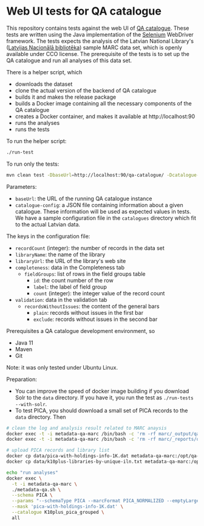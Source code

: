 # Web UI tests for QA catalogue

This repository contains tests against the web UI of [QA catalogue](https://github.com/pkiraly/qa-catalogue). These tests are written using the Java implementation of the [Selenium](https://www.selenium.dev/) WebDriver framework. The tests expects the analysis of the Latvian National Library's ([Latvijas Nacionālā bibliotēka](https://lnb.lv/)) sample MARC data set, which is openly available under CCO license. The prerequisite of the tests is to set up the QA catalogue and run all analyses of this data set.

There is a helper script, which 
* downloads the dataset
* clone the actual version of the backend of QA catalogue
* builds it and makes the release package
* builds a Docker image containing all the necessary components of the QA catalogue
* creates a Docker container, and makes it available at http://localhost:90 
* runs the analyses
* runs the tests

To run the helper script:
```bash
./run-test
```

To run only the tests:
```bash
mvn clean test -DbaseUrl=http://localhost:90/qa-catalogue/ -Dcatalogue-config=catalogues/lnb.json
```

Parameters:
* `baseUrl`: the URL of the running QA catalogue instance
* `catalogue-config`: a JSON file containing information about a given catalogue. These information will be used as
     expected values in tests. We have a sample configuration file in the `catalogues` directory which fit to the
     actual Latvian data.

The keys in the configuration file:
* `recordCount` (integer): the number of records in the data set
* `libraryName`: the name of the library
* `libraryUrl`: the URL of the library's web site
* `completeness`: data in the Completeness tab
  * `fieldGroups`: list of rows in the field groups table
    * `id`: the count number of the row
    * `label`: the label of field group
    * `count` (integer): the integer value of the record count
* `validation`: data in the validation tab
  * `recordsWithoutIssues`: the content of the general bars
    * `plain`: records without issues in the first bar
    * `exclude`: records without issues in the second bar

Prerequisites a QA catalogue development environment, so
* Java 11
* Maven
* Git

Note: it was only tested under Ubuntu Linux.

Preparation:
- You can improve the speed of docker image building if you download Solr to the `data` directory. If you have it, you 
  run the test as `./run-tests --with-solr`.
- To test PICA, you should download a small set of PICA records to the `data` directory. Then

```bash
# clean the log and analysis result related to MARC anaysis
docker exec -t -i metadata-qa-marc /bin/bash -c 'rm -rf marc/_output/qa-catalogue/*'
docker exec -t -i metadata-qa-marc /bin/bash -c 'rm -rf marc/_reports/qa-catalogue/*'

# upload PICA records and library list 
docker cp data/pica-with-holdings-info-1K.dat metadata-qa-marc:/opt/qa-catalogue/marc
docker cp data/k10plus-libraries-by-unique-iln.txt metadata-qa-marc:/opt/qa-catalogue/marc

echo "run analyses"
docker exec \
  -t -i metadata-qa-marc \
  ./metadata-qa.sh \
  --schema PICA \
  --params "--schemaType PICA --marcFormat PICA_NORMALIZED --emptyLargeCollectors --groupBy "001@\$\0" --groupListFile marc/k10plus-libraries-by-unique-iln.txt --ignorableFields 001@,001E,001L,001U,001U,001X,001X,002V,003C,003G,003Z,008G,017N,020F,027D,031B,037I,039V,042@,046G,046T,101@,101E,101U,102D,201E,201U,202D,1...,2... --allowableRecords base64:MDAyQC4wICF+ICJeTCIgJiYgMDAyQC4wICF+ICJeLi5baWt0Tl0iICYmICgwMDJALjAgIX4gIl4udiIgfHwgMDIxQS5hPykK" \
  --mask 'pica-with-holdings-info-1K.dat' \
  --catalogue K10plus_pica_grouped \
  all
```
